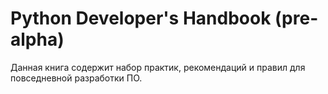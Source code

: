 # Python Developer's Handbook \(pre-alpha\)

Данная книга содержит набор практик, рекомендаций и правил для повседневной разработки ПО.

